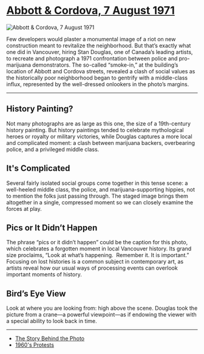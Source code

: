 # [Abbott &amp; Cordova, 7 August 1971](http://artstories.artsmia.org/#/o/115352)
![Abbott &amp; Cordova, 7 August 1971](http://api.artsmia.org/images/115352/large.jpg)

Few developers would plaster a monumental image of a riot on new construction meant to revitalize the neighborhood. But that’s exactly what one did in Vancouver, hiring Stan Douglas, one of Canada’s leading artists, to recreate and photograph a 1971 confrontation between police and pro-marijuana demonstrators. The so-called “smoke-in,” at the building’s location of Abbott and Cordova streets, revealed a clash of social values as the historically poor neighborhood began to gentrify with a middle-class influx, represented by the well-dressed onlookers in the photo’s margins. 

---

## History Painting?

Not many photographs are as large as this one, the size of a 19th-century history painting. But history paintings tended to celebrate mythological heroes or royalty or military victories, while Douglas captures a more local and complicated moment: a clash between marijuana backers, overbearing police, and a privileged middle class.

## It's Complicated

Several fairly isolated social groups come together in this tense scene: a well-heeled middle class, the police, and marijuana-supporting hippies, not to mention the folks just passing through. The staged image brings them altogether in a single, compressed moment so we can closely examine the forces at play.

## Pics or It Didn’t Happen

The phrase “pics or it didn’t happen” could be the caption for this photo, which celebrates a forgotten moment in local Vancouver history. Its grand size proclaims, “Look at what’s happening.  Remember it. It is important.”   Focusing on lost histories is a common subject in contemporary art, as artists reveal how our usual ways of processing events can overlook important moments of history.

## Bird’s Eye View

Look at where you are looking from: high above the scene. Douglas took the picture from a crane—a powerful viewpoint—as if endowing the viewer with a special ability to look back in time.

---

* [The Story Behind the Photo](../stories/the-story-behind-the-photo.md)
* [1960's Protests](../stories/1960-s-protests.md)

